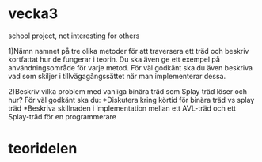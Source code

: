 vecka3
======

school project, not interesting for others

1)Nämn namnet på tre olika metoder för att traversera ett träd och beskriv kortfattat hur de fungerar i teorin.
Du ska även ge ett exempel på användningsområde för varje metod.
För väl godkänt ska du  även beskriva vad som skiljer i tillvägagångssättet när man implementerar dessa.

2)Beskriv vilka problem med vanliga binära träd som Splay träd löser och hur?
För väl godkänt ska du:
*Diskutera kring körtid för binära träd vs splay träd
*Beskriva skillnaden i implementation mellan ett AVL-träd och ett Splay-träd för en programmerare


teoridelen
======

